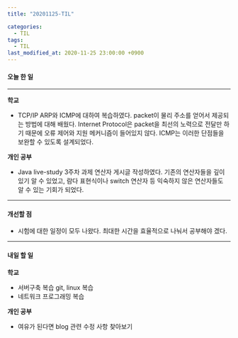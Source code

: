 ```yaml
---
title: "20201125-TIL"

categories:
  - TIL
tags:
  - TIL
last_modified_at: 2020-11-25 23:00:00 +0900
---
```


#### 오늘 한 일

---

__학교__

 - TCP/IP ARP와 ICMP에 대하여 복습하였다. packet이 물리 주소를 얻어서 제공되는 방법에 대해 배웠다. Internet Protocol은 packet을 최선의 노력으로 전달만 하기 때문에 오류 제어와 지원 메커니즘이 들어있지 않다. ICMP는 이러한 단점들을 보완할 수 있도록 설계되었다.

__개인 공부__

- Java live-study 3주차 과제 연산자 게시글 작성하였다. 기존의 연산자들을 깊이 있기 알 수 있었고, 람다 표현식이나 switch 연산자 등 익숙하지 않은 연산자들도 알 수 있는 기회가 되었다.

---

#### 개선할 점

 - 시험에 대한 일정이 모두 나왔다. 최대한 시간을 효율적으로 나눠서 공부해야 겠다.

---

#### 내일 할 일

__학교__

 - 서버구축 복습 git, linux 복습
 - 네트워크 프로그래밍 복습

__개인 공부__

 - 여유가 된다면 blog 관련 수정 사항 찾아보기
